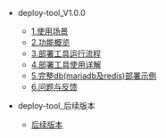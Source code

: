* deploy-tool_V1.0.0
  * [1.使用场景](./v1.0.0/1-usage-scenario)
  * [2.功能概览](./v1.0.0/2-function)
  * [3.部署工具运行流程](./v1.0.0/3-run-proc)
  * [4.部署工具使用详解](./v1.0.0/4-usage-detail)
  * [5.完整db(mariadb及redis)部署示例](./v1.0.0/5-deployment)
  * [6.问题与反馈](./v1.0.0/6-feedback)

* deploy-tool_后续版本
  * [后续版本](continue)